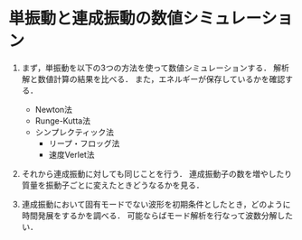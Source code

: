 # 単振動と連成振動の数値シミュレーション

1. まず，単振動を以下の3つの方法を使って数値シミュレーションする．
   解析解と数値計算の結果を比べる．
   また，エネルギーが保存しているかを確認する．
   + Newton法
   + Runge-Kutta法
   + シンプレクティック法
      - リープ・フロッグ法
      - 速度Verlet法

2. それから連成振動に対しても同じことを行う．
   連成振動子の数を増やしたり質量を振動子ごとに変えたときどうなるかを見る．

3. 連成振動において固有モードでない波形を初期条件としたとき，どのように時間発展をするかを調べる．
   可能ならばモード解析を行なって波数分解したい．

